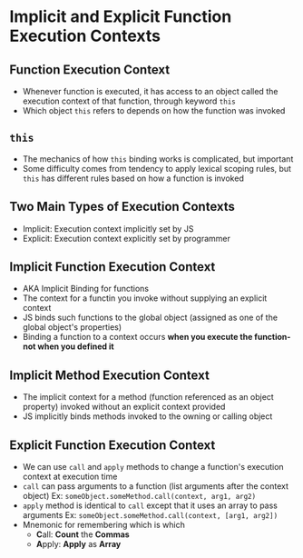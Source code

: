 # Implicit and Explicit Function Execution Contexts

## Function Execution Context
- Whenever function is executed, it has access to an object called the execution context of that function, through keyword `this`
- Which object `this` refers to depends on how the function was invoked

## `this`
- The mechanics of how `this` binding works is complicated, but important
- Some difficulty comes from tendency to apply lexical scoping rules, but `this` has different rules based on how a function is invoked

## Two Main Types of Execution Contexts
- Implicit: Execution context implicitly set by JS
- Explicit: Execution context explicitly set by programmer

## Implicit Function Execution Context
- AKA Implicit Binding for functions
- The context for a functin you invoke without supplying an explicit context
- JS binds such functions to the global object (assigned as one of the global object's properties)
- Binding a function to a context occurs **when you execute the function- not when you defined it**

## Implicit Method Execution Context
- The implicit context for a method (function referenced as an object property) invoked without an explicit context provided
- JS implicitly binds methods invoked to the owning or calling object

## Explicit Function Execution Context
- We can use `call` and `apply` methods to change a function's execution context at execution time
- `call` can pass arguments to a function (list arguments after the context object)
  Ex: `someObject.someMethod.call(context, arg1, arg2)`
- `apply` method is identical to `call` except that it uses an array to pass arguments
  Ex: `someObject.someMethod.call(context, [arg1, arg2])`
- Mnemonic for remembering which is which
  - **C**all: **Count** the **Commas**
  - **A**pply: **Apply** as **Array**

  
